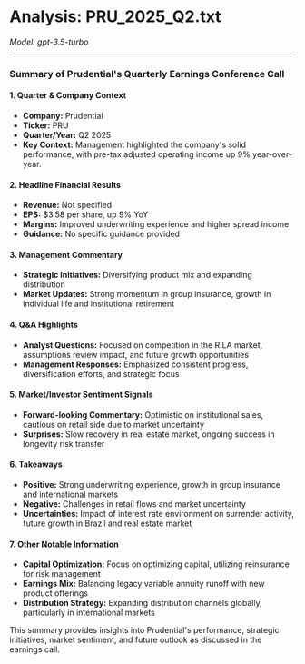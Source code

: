 # Analysis: PRU_2025_Q2.txt

*Model: gpt-3.5-turbo*

---

### Summary of Prudential's Quarterly Earnings Conference Call

#### 1. Quarter & Company Context
- **Company:** Prudential
- **Ticker:** PRU
- **Quarter/Year:** Q2 2025
- **Key Context:** Management highlighted the company's solid performance, with pre-tax adjusted operating income up 9% year-over-year.

#### 2. Headline Financial Results
- **Revenue:** Not specified
- **EPS:** $3.58 per share, up 9% YoY
- **Margins:** Improved underwriting experience and higher spread income
- **Guidance:** No specific guidance provided

#### 3. Management Commentary
- **Strategic Initiatives:** Diversifying product mix and expanding distribution
- **Market Updates:** Strong momentum in group insurance, growth in individual life and institutional retirement

#### 4. Q&A Highlights
- **Analyst Questions:** Focused on competition in the RILA market, assumptions review impact, and future growth opportunities
- **Management Responses:** Emphasized consistent progress, diversification efforts, and strategic focus

#### 5. Market/Investor Sentiment Signals
- **Forward-looking Commentary:** Optimistic on institutional sales, cautious on retail side due to market uncertainty
- **Surprises:** Slow recovery in real estate market, ongoing success in longevity risk transfer

#### 6. Takeaways
- **Positive:** Strong underwriting experience, growth in group insurance and international markets
- **Negative:** Challenges in retail flows and market uncertainty
- **Uncertainties:** Impact of interest rate environment on surrender activity, future growth in Brazil and real estate market

#### 7. Other Notable Information
- **Capital Optimization:** Focus on optimizing capital, utilizing reinsurance for risk management
- **Earnings Mix:** Balancing legacy variable annuity runoff with new product offerings
- **Distribution Strategy:** Expanding distribution channels globally, particularly in international markets

This summary provides insights into Prudential's performance, strategic initiatives, market sentiment, and future outlook as discussed in the earnings call.